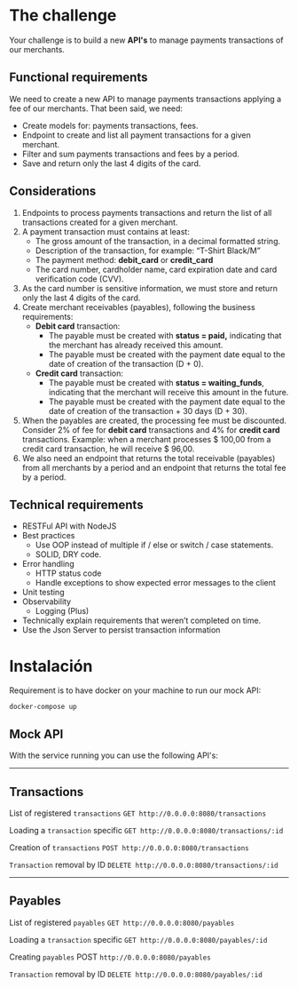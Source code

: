 # The challenge
Your challenge is to build a new **API's** to manage payments transactions of our merchants. 

## Functional requirements
We need to create a new API to manage payments transactions applying a fee of our merchants. That been said, we need:
- Create models for: payments transactions, fees.
- Endpoint to create and list all payment transactions for a given merchant.
- Filter and sum payments transactions and fees by a period.
- Save and return only the last 4 digits of the card.

## Considerations
1. Endpoints to process payments transactions and return the list of all transactions created for a given merchant. 
2. A payment transaction must contains at least:
    * The gross amount of the transaction, in a decimal formatted string.
    * Description of the transaction, for example: “T-Shirt Black/M”
    * The payment method: **debit_card** or **credit_card**
    * The card number, cardholder name, card expiration date and card verification code (CVV).
3. As the card number is sensitive information, we must store and return only the last 4 digits of the card.
4. Create merchant receivables (payables), following the business requirements:
    * **Debit card** transaction:
      * The payable must be created with **status = paid,** indicating that the merchant has already received this amount.
      * The payable must be created with the payment date equal to the date of creation of the transaction (D + 0).
    * **Credit card** transaction:
      * The payable must be created with **status = waiting_funds**, indicating that the merchant will receive this amount in the future.
      * The payable must be created with the payment date equal to the date of creation of the transaction + 30 days (D + 30).
5. When the payables are created, the processing fee must be discounted. Consider 2% of fee for **debit card** transactions and 4% for **credit card** transactions. Example: when a merchant processes $ 100,00 from a credit card transaction, he will receive $ 96,00. 
6. We also need an endpoint that returns the total receivable (payables) from all merchants by a period and an endpoint that returns the total fee by a period.

## Technical requirements
  * RESTFul API with NodeJS
  * Best practices
    * Use OOP instead of multiple if / else or switch / case statements.
    * SOLID, DRY code.
  * Error handling
    * HTTP status code
    * Handle exceptions to show expected error messages to the client
  * Unit testing
  * Observability
    * Logging (Plus)
  * Technically explain requirements that weren’t completed on time.
  * Use the Json Server to persist transaction information

# Instalación
Requirement is to have docker on your machine to run our mock API:

```
docker-compose up
```

## Mock API
With the service running you can use the following API's:

---

## Transactions
List of registered `transactions` `GET http://0.0.0.0:8080/transactions`

Loading a `transaction` specific `GET http://0.0.0.0:8080/transactions/:id`

Creation of `transactions` `POST http://0.0.0.0:8080/transactions`

`Transaction` removal by ID `DELETE http://0.0.0.0:8080/transactions/:id`

---

## Payables
List of registered `payables` `GET http://0.0.0.0:8080/payables`

Loading a `transaction` specific `GET http://0.0.0.0:8080/payables/:id`

Creating `payables` POST `http://0.0.0.0:8080/payables`

`Transaction` removal by ID `DELETE http://0.0.0.0:8080/payables/:id`
